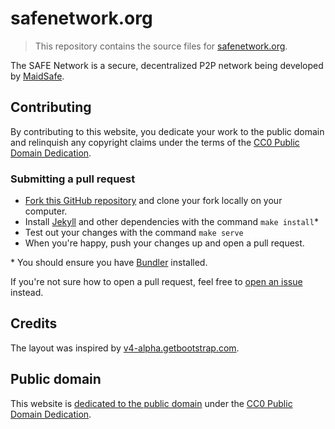 # safenetwork.org

> This repository contains the source files for [safenetwork.org](https://safenetwork.org).

The SAFE Network is a secure, decentralized P2P network being developed by [MaidSafe](https://github.com/maidsafe).

## Contributing

By contributing to this website, you dedicate your work to the public domain and relinquish any copyright claims under the terms of the [CC0 Public Domain Dedication](https://creativecommons.org/publicdomain/zero/1.0/).

### Submitting a pull request

- [Fork this GitHub repository](https://github.com/safenetwork/safenetwork.org/fork) and clone your fork locally on your computer.
- Install [Jekyll](https://jekyllrb.com/) and other dependencies with the command `make install`*
- Test out your changes with the command `make serve`
- When you're happy, push your changes up and open a pull request.

\* You should ensure you have [Bundler](https://bundler.io/) installed.

If you're not sure how to open a pull request, feel free to [open an issue](https://github.com/safenetwork/safenetwork.org/issues/new) instead.

## Credits

The layout was inspired by [v4-alpha.getbootstrap.com](https://v4-alpha.getbootstrap.com/).

## Public domain

This website is [dedicated to the public domain](https://github.com/safenetwork/safenetwork.org/blob/master/LICENSE) under the [CC0 Public Domain Dedication](https://creativecommons.org/publicdomain/zero/1.0/).
